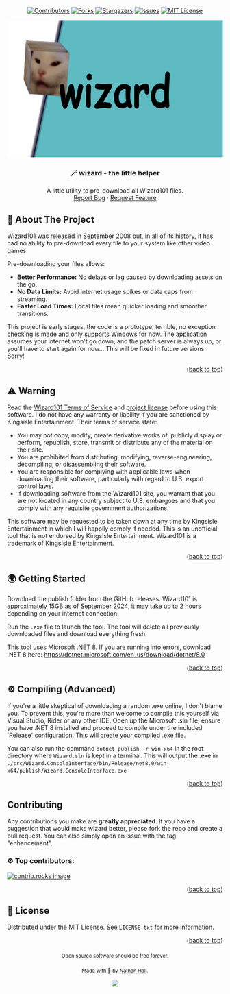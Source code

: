 <a id="readme-top"></a>

<div align="center">

  [![Contributors][contributors-shield]][contributors-url]
  [![Forks][forks-shield]][forks-url]
  [![Stargazers][stars-shield]][stars-url]
  [![Issues][issues-shield]][issues-url]
  [![MIT License][license-shield]][license-url]

  <div align="center">
    <img src="https://raw.githubusercontent.com/naydevops/wizard/refs/heads/main/.github/wizard.png" alt="Logo" width="640" height="320">
  </div>

  <h3 align="center">🪄 wizard - the little helper</h3>

  <p align="center">
    A little utility to pre-download all Wizard101 files.
    <br />
    <a href="https://github.com/naydevops/wizard/issues/new?labels=bug&template=bug-report---.md">Report Bug</a>
    ·
    <a href="https://github.com/naydevops/wizard/issues/new?labels=enhancement&template=feature-request---.md">Request Feature</a>
  </p>
</div>

## 🐹 About The Project

Wizard101 was released in September 2008 but, in all of its history, it has had no ability to pre-download every file to your system like other video games.

Pre-downloading your files allows:
* **Better Performance:** No delays or lag caused by downloading assets on the go.
* **No Data Limits:** Avoid internet usage spikes or data caps from streaming.
* **Faster Load Times:** Local files mean quicker loading and smoother transitions.

This project is early stages, the code is a prototype, terrible, no exception checking is made and only supports Windows for now. The application assumes your internet won't go down, and the patch server is always up, or you'll have to start again for now... This will be fixed in future versions. Sorry!

<p align="right">(<a href="#readme-top">back to top</a>)</p>

## ⚠️ Warning

Read the <a href="https://www.wizard101.com/patchClient/termsofuse">Wizard101 Terms of Service</a> and <a href="https://github.com/naydevops/wizard/blob/main/LICENSE">project license</a> before using this software. I do not have any warranty or liability if you are sanctioned by Kingsisle Entertainment. Their terms of service state:

* You may not copy, modify, create derivative works of, publicly display or perform, republish, store, transmit or distribute any of the material on their site.
* You are prohibited from distributing, modifying, reverse-engineering, decompiling, or disassembling their software.
* You are responsible for complying with applicable laws when downloading their software, particularly with regard to U.S. export control laws.
* If downloading software from the Wizard101 site, you warrant that you are not located in any country subject to U.S. embargoes and that you comply with any requisite government authorizations.

This software may be requested to be taken down at any time by Kingsisle Entertainment in which I will happily comply if needed. This is an unofficial tool that is not endorsed by KingsIsle Entertainment. Wizard101 is a trademark of KingsIsle Entertainment.

<p align="right">(<a href="#readme-top">back to top</a>)</p>

## 🌍 Getting Started

Download the publish folder from the GitHub releases. Wizard101 is approximately 15GB as of September 2024, it may take up to 2 hours depending on your internet connection.

Run the `.exe` file to launch the tool. The tool will delete all previously downloaded files and download everything fresh.

This tool uses Microsoft .NET 8. If you are running into errors, download .NET 8 here: https://dotnet.microsoft.com/en-us/download/dotnet/8.0

<p align="right">(<a href="#readme-top">back to top</a>)</p>

## ⚙️ Compiling (Advanced)

If you're a little skeptical of downloading a random .exe online, I don't blame you. To prevent this, you're more than welcome to compile this yourself via Visual Studio, Rider or any other IDE. Open up the Microsoft .sln file, ensure you have .NET 8 installed and proceed to compile under the included 'Release' configuration. This will create your compiled .exe file.

You can also run the command `dotnet publish -r win-x64` in the root directory where `Wizard.sln` is kept in a terminal. This will output the .exe in `./src/Wizard.ConsoleInterface/bin/Release/net8.0/win-x64/publish/Wizard.ConsoleInterface.exe`

<p align="right">(<a href="#readme-top">back to top</a>)</p>

## Contributing

Any contributions you make are **greatly appreciated**. If you have a suggestion that would make wizard better, please fork the repo and create a pull request. You can also simply open an issue with the tag "enhancement".

### ⚙️ Top contributors:

<a href="https://github.com/naydevops/wizard/graphs/contributors">
  <img src="https://contrib.rocks/image?repo=naydevops/wizard" alt="contrib.rocks image" />
</a>

<p align="right">(<a href="#readme-top">back to top</a>)</p>

## 📝 License

Distributed under the MIT License. See `LICENSE.txt` for more information.

<p align="right">(<a href="#readme-top">back to top</a>)</p>

<div align="center">
  <sub>Open source software should be free forever.</sub>

  <sub>Made with 💖 by <a href="https://github.com/naydevops">Nathan Hall</a>.</sub>

  <img height="30" src="https://cdn3.emoji.gg/emojis/6021_Cat.gif" href="#">
</div>

[contributors-shield]: https://img.shields.io/github/contributors/naydevops/wizard.svg?style=for-the-badge
[contributors-url]: https://github.com/naydevops/wizard/graphs/contributors
[forks-shield]: https://img.shields.io/github/forks/naydevops/wizard.svg?style=for-the-badge
[forks-url]: https://github.com/naydevops/wizard/network/members
[stars-shield]: https://img.shields.io/github/stars/naydevops/wizard.svg?style=for-the-badge
[stars-url]: https://github.com/naydevops/wizard/stargazers
[issues-shield]: https://img.shields.io/github/issues/naydevops/wizard.svg?style=for-the-badge
[issues-url]: https://github.com/naydevops/wizard/issues
[license-shield]: https://img.shields.io/github/license/naydevops/wizard.svg?style=for-the-badge
[license-url]: https://github.com/naydevops/wizard//blob/master/LICENSE.txt
